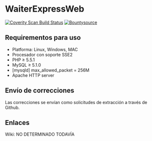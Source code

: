 # WaiterExpressWeb

[![Coverity Scan Build Status](https://scan.coverity.com/projects/3899/badge.svg)](https://scan.coverity.com/projects/3899/) 
[![Bountysource](https://www.bountysource.com/badge/team?team_id=56506&style=bounties_received)](https://www.bountysource.com/badge/team?team_id=56506&style=bounties_received)  

## Requirementos para uso

+ Platforma: Linux, Windows, MAC
+ Procesador con soporte SSE2
+ PHP ≥ 5.5.1
+ MySQL ≥ 5.1.0
+ [mysqld] max_allowed_packet = 256M
+ Apache HTTP server

## Envío de correcciones

Las correcciones se envían como solicitudes de extracción a través de Github.

## Enlaces

Wiki: NO DETERMINADO TODAVÍA
